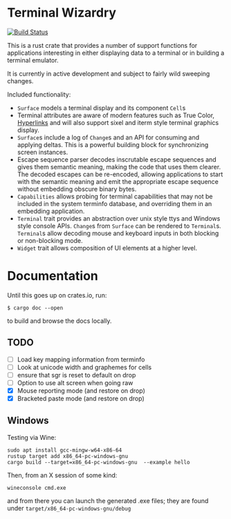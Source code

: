 # Terminal Wizardry

[![Build Status](https://travis-ci.org/wez/termwiz.svg?branch=master)](https://travis-ci.org/wez/termwiz)

This is a rust crate that provides a number of support functions
for applications interesting in either displaying data to a terminal
or in building a terminal emulator.

It is currently in active development and subject to fairly wild
sweeping changes.

Included functionality:

* `Surface` models a terminal display and its component `Cell`s
* Terminal attributes are aware of modern features such as
  True Color, [Hyperlinks](https://gist.github.com/egmontkob/eb114294efbcd5adb1944c9f3cb5feda)
  and will also support sixel and iterm style terminal graphics display.
* `Surface`s include a log of `Change`s and an API for consuming
  and applying deltas.  This is a powerful building block for
  synchronizing screen instances.
* Escape sequence parser decodes inscrutable escape sequences
  and gives them semantic meaning, making the code that uses
  them clearer.  The decoded escapes can be re-encoded, allowing
  applications to start with the semantic meaning and emit
  the appropriate escape sequence without embedding obscure
  binary bytes.
* `Capabilities` allows probing for terminal capabilities
  that may not be included in the system terminfo database,
  and overriding them in an embedding application.
* `Terminal` trait provides an abstraction over unix style ttys
  and Windows style console APIs.  `Change`s from `Surface`
  can be rendered to `Terminal`s.  `Terminal`s allow decoding
  mouse and keyboard inputs in both blocking or non-blocking
  mode.
* `Widget` trait allows composition of UI elements at a higher level.

# Documentation

Until this goes up on crates.io, run:

```
$ cargo doc --open
```

to build and browse the docs locally.

## TODO

 * [ ] Load key mapping information from terminfo
 * [ ] Look at unicode width and graphemes for cells
 * [ ] ensure that sgr is reset to default on drop
 * [ ] Option to use alt screen when going raw
 * [x] Mouse reporting mode (and restore on drop)
 * [x] Bracketed paste mode (and restore on drop)

## Windows

Testing via Wine:

```
sudo apt install gcc-mingw-w64-x86-64
rustup target add x86_64-pc-windows-gnu
cargo build --target=x86_64-pc-windows-gnu  --example hello
```

Then, from an X session of some kind:

```
wineconsole cmd.exe
```

and from there you can launch the generated .exe files; they are found under `target/x86_64-pc-windows-gnu/debug`


